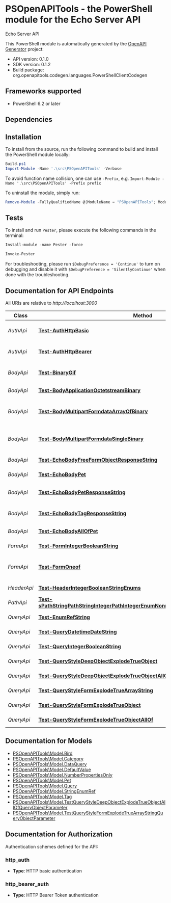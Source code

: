 # PSOpenAPITools - the PowerShell module for the Echo Server API

Echo Server API

This PowerShell module is automatically generated by the [OpenAPI Generator](https://openapi-generator.tech) project:

- API version: 0.1.0
- SDK version: 0.1.2
- Build package: org.openapitools.codegen.languages.PowerShellClientCodegen

<a id="frameworks-supported"></a>
## Frameworks supported
- PowerShell 6.2 or later

<a id="dependencies"></a>
## Dependencies

<a id="installation"></a>
## Installation


To install from the source, run the following command to build and install the PowerShell module locally:
```powershell
Build.ps1
Import-Module -Name '.\src\PSOpenAPITools' -Verbose
```

To avoid function name collision, one can use `-Prefix`, e.g. `Import-Module -Name '.\src\PSOpenAPITools' -Prefix prefix`

To uninstall the module, simply run:
```powershell
Remove-Module -FullyQualifiedName @{ModuleName = "PSOpenAPITools"; ModuleVersion = "0.1.2"}
```

<a id="tests"></a>
## Tests

To install and run `Pester`, please execute the following commands in the terminal:

```powershell
Install-module -name Pester -force

Invoke-Pester
```

For troubleshooting, please run `$DebugPreference = 'Continue'` to turn on debugging and disable it with `$DebugPreference = 'SilentlyContinue'` when done with the troubleshooting.

## Documentation for API Endpoints

All URIs are relative to *http://localhost:3000*

Class | Method | HTTP request | Description
------------ | ------------- | ------------- | -------------
*AuthApi* | [**Test-AuthHttpBasic**](docs/AuthApi.md#Test-AuthHttpBasic) | **POST** /auth/http/basic | To test HTTP basic authentication
*AuthApi* | [**Test-AuthHttpBearer**](docs/AuthApi.md#Test-AuthHttpBearer) | **POST** /auth/http/bearer | To test HTTP bearer authentication
*BodyApi* | [**Test-BinaryGif**](docs/BodyApi.md#Test-BinaryGif) | **POST** /binary/gif | Test binary (gif) response body
*BodyApi* | [**Test-BodyApplicationOctetstreamBinary**](docs/BodyApi.md#Test-BodyApplicationOctetstreamBinary) | **POST** /body/application/octetstream/binary | Test body parameter(s)
*BodyApi* | [**Test-BodyMultipartFormdataArrayOfBinary**](docs/BodyApi.md#Test-BodyMultipartFormdataArrayOfBinary) | **POST** /body/application/octetstream/array_of_binary | Test array of binary in multipart mime
*BodyApi* | [**Test-BodyMultipartFormdataSingleBinary**](docs/BodyApi.md#Test-BodyMultipartFormdataSingleBinary) | **POST** /body/application/octetstream/single_binary | Test single binary in multipart mime
*BodyApi* | [**Test-EchoBodyFreeFormObjectResponseString**](docs/BodyApi.md#Test-EchoBodyFreeFormObjectResponseString) | **POST** /echo/body/FreeFormObject/response_string | Test free form object
*BodyApi* | [**Test-EchoBodyPet**](docs/BodyApi.md#Test-EchoBodyPet) | **POST** /echo/body/Pet | Test body parameter(s)
*BodyApi* | [**Test-EchoBodyPetResponseString**](docs/BodyApi.md#Test-EchoBodyPetResponseString) | **POST** /echo/body/Pet/response_string | Test empty response body
*BodyApi* | [**Test-EchoBodyTagResponseString**](docs/BodyApi.md#Test-EchoBodyTagResponseString) | **POST** /echo/body/Tag/response_string | Test empty json (request body)
*BodyApi* | [**Test-EchoBodyAllOfPet**](docs/BodyApi.md#Test-EchoBodyAllOfPet) | **POST** /echo/body/allOf/Pet | Test body parameter(s)
*FormApi* | [**Test-FormIntegerBooleanString**](docs/FormApi.md#Test-FormIntegerBooleanString) | **POST** /form/integer/boolean/string | Test form parameter(s)
*FormApi* | [**Test-FormOneof**](docs/FormApi.md#Test-FormOneof) | **POST** /form/oneof | Test form parameter(s) for oneOf schema
*HeaderApi* | [**Test-HeaderIntegerBooleanStringEnums**](docs/HeaderApi.md#Test-HeaderIntegerBooleanStringEnums) | **GET** /header/integer/boolean/string/enums | Test header parameter(s)
*PathApi* | [**Test-sPathStringPathStringIntegerPathIntegerEnumNonrefStringPathEnumRefStringPath**](docs/PathApi.md#Test-sPathStringPathStringIntegerPathIntegerEnumNonrefStringPathEnumRefStringPath) | **GET** /path/string/{path_string}/integer/{path_integer}/{enum_nonref_string_path}/{enum_ref_string_path} | Test path parameter(s)
*QueryApi* | [**Test-EnumRefString**](docs/QueryApi.md#Test-EnumRefString) | **GET** /query/enum_ref_string | Test query parameter(s)
*QueryApi* | [**Test-QueryDatetimeDateString**](docs/QueryApi.md#Test-QueryDatetimeDateString) | **GET** /query/datetime/date/string | Test query parameter(s)
*QueryApi* | [**Test-QueryIntegerBooleanString**](docs/QueryApi.md#Test-QueryIntegerBooleanString) | **GET** /query/integer/boolean/string | Test query parameter(s)
*QueryApi* | [**Test-QueryStyleDeepObjectExplodeTrueObject**](docs/QueryApi.md#Test-QueryStyleDeepObjectExplodeTrueObject) | **GET** /query/style_deepObject/explode_true/object | Test query parameter(s)
*QueryApi* | [**Test-QueryStyleDeepObjectExplodeTrueObjectAllOf**](docs/QueryApi.md#Test-QueryStyleDeepObjectExplodeTrueObjectAllOf) | **GET** /query/style_deepObject/explode_true/object/allOf | Test query parameter(s)
*QueryApi* | [**Test-QueryStyleFormExplodeTrueArrayString**](docs/QueryApi.md#Test-QueryStyleFormExplodeTrueArrayString) | **GET** /query/style_form/explode_true/array_string | Test query parameter(s)
*QueryApi* | [**Test-QueryStyleFormExplodeTrueObject**](docs/QueryApi.md#Test-QueryStyleFormExplodeTrueObject) | **GET** /query/style_form/explode_true/object | Test query parameter(s)
*QueryApi* | [**Test-QueryStyleFormExplodeTrueObjectAllOf**](docs/QueryApi.md#Test-QueryStyleFormExplodeTrueObjectAllOf) | **GET** /query/style_form/explode_true/object/allOf | Test query parameter(s)


## Documentation for Models

 - [PSOpenAPITools\Model.Bird](docs/Bird.md)
 - [PSOpenAPITools\Model.Category](docs/Category.md)
 - [PSOpenAPITools\Model.DataQuery](docs/DataQuery.md)
 - [PSOpenAPITools\Model.DefaultValue](docs/DefaultValue.md)
 - [PSOpenAPITools\Model.NumberPropertiesOnly](docs/NumberPropertiesOnly.md)
 - [PSOpenAPITools\Model.Pet](docs/Pet.md)
 - [PSOpenAPITools\Model.Query](docs/Query.md)
 - [PSOpenAPITools\Model.StringEnumRef](docs/StringEnumRef.md)
 - [PSOpenAPITools\Model.Tag](docs/Tag.md)
 - [PSOpenAPITools\Model.TestQueryStyleDeepObjectExplodeTrueObjectAllOfQueryObjectParameter](docs/TestQueryStyleDeepObjectExplodeTrueObjectAllOfQueryObjectParameter.md)
 - [PSOpenAPITools\Model.TestQueryStyleFormExplodeTrueArrayStringQueryObjectParameter](docs/TestQueryStyleFormExplodeTrueArrayStringQueryObjectParameter.md)


<a id="documentation-for-authorization"></a>
## Documentation for Authorization


Authentication schemes defined for the API:
<a id="http_auth"></a>
### http_auth


- **Type**: HTTP basic authentication

<a id="http_bearer_auth"></a>
### http_bearer_auth


- **Type**: HTTP Bearer Token authentication


